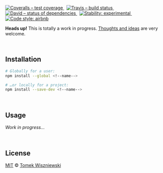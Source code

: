 [![Coveralls – test coverage
](https://img.shields.io/coveralls/tomekwi/<!--name-->.svg?style=flat-square)
](https://coveralls.io/r/tomekwi/<!--name-->)
 [![Travis – build status
](https://img.shields.io/travis/tomekwi/<!--name-->/master.svg?style=flat-square)
](https://travis-ci.org/tomekwi/<!--name-->)
 [![David – status of dependencies
](https://img.shields.io/david/tomekwi/<!--name-->.svg?style=flat-square)
](https://david-dm.org/tomekwi/<!--name-->)
 [![Stability: experimental
](https://img.shields.io/badge/stability-experimental-yellow.svg?style=flat-square)
](https://nodejs.org/api/documentation.html#documentation_stability_index)
 [![Code style: airbnb
](https://img.shields.io/badge/code%20style-airbnb-777777.svg?style=flat-square)
](https://github.com/airbnb/javascript)




<!--title-->
<!--title-underline-->

**<!--description-->**


**Heads up!** This is totally a work in progress. [Thoughts and ideas][] are very welcome.

[Thoughts and ideas]:  https://github.com/tomekwi/<!--name-->/issues




<a                                                 id="/installation"></a>&nbsp;

Installation
------------

```sh
# Globally for a user:
npm install --global <!--name-->

# …or locally for a project:
npm install --save-dev <!--name-->
```




<a                                                        id="/usage"></a>&nbsp;

Usage
-----

<!-- @doxie.inject start -->
*Work in progress…*
<!-- @doxie.inject end -->



<a                                                      id="/license"></a>&nbsp;

License
-------

[MIT][] © [Tomek Wiszniewski][]

[MIT]: ./License.md
[Tomek Wiszniewski]: https://github.com/tomekwi
